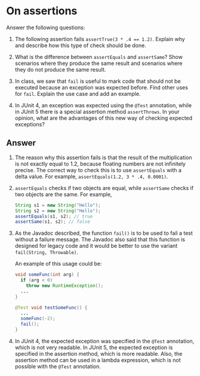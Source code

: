 # On assertions

Answer the following questions:

1. The following assertion fails `assertTrue(3 * .4 == 1.2)`. Explain why and describe how this type of check should be done.

2. What is the difference between `assertEquals` and `assertSame`? Show scenarios where they produce the same result and scenarios where they do not produce the same result.

3. In class, we saw that `fail` is useful to mark code that should not be executed because an exception was expected before. Find other uses for `fail`. Explain the use case and add an example.

4. In JUnit 4, an exception was expected using the `@Test` annotation, while in JUnit 5 there is a special assertion method `assertThrows`. In your opinion, what are the advantages of this new way of checking expected exceptions?

## Answer

1. The reason why this assertion fails is that the result of the multiplication is not exactly equal to 1.2, because floating numbers are not infinitely precise. 
   The correct way to check this is to use `assertEquals` with a delta value. For example, `assertEquals(1.2, 3 * .4, 0.0001)`.
2. `assertEquals` checks if two objects are equal, while `assertSame` checks if two objects are the same. 
   For example,
   ```java
   String s1 = new String("Hello");
   String s2 = new String("Hello");
   assertEquals(s1, s2); // true
   assertSame(s1, s2); // false
   ```
3. As the Javadoc described, the function `fail()` is to be used to fail a test without a failure message. The Javadoc also said that this function is designed for legacy code and it would be
   better to use the variant `fail(String, Throwable)`.
   
   An example of this usage could be:

   ```java
   void someFunc(int arg) {
     if (arg < 0) 
       throw new RuntimeException();
     ...
   }
   
   @Test void testSomeFunc() {
     ...
     someFunc(-2);
     fail();
   }
   ```

4. In JUnit 4, the expected exception was specified in the `@Test` annotation, which is not very readable. 
   In JUnit 5, the expected exception is specified in the assertion method, which is more readable. 
   Also, the assertion method can be used in a lambda expression, which is not possible with the `@Test` annotation.
